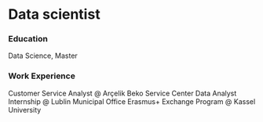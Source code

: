 # Data scientist
### Education
Data Science, Master 


### Work Experience
Customer Service Analyst @ Arçelik Beko Service Center 
Data Analyst Internship @ Lublin Municipal Office 
Erasmus+ Exchange Program @ Kassel University 


